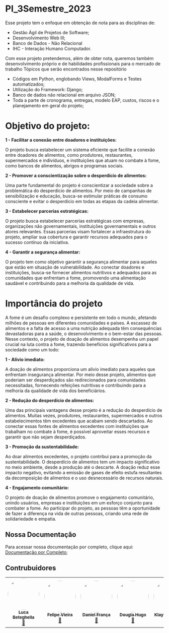 # PI_3Semestre_2023
Esse projeto tem o enfoque em obtenção de nota para as disciplinas de:
* Gestão Ágil de Projetos de Software;
* Desenvolvimento Web III;
* Banco de Dados - Não Relacional
* IHC - Interação Humano Computador.

Com esse projeto pretendemos, além de obter nota, queremos também desenvolvimento próprio e de habilidades profissionais para o mercado de trabalho
Tópicos que serão encontrados nesse repositório
* Códigos em Python, englobando Views, ModalForms e Testes automatizados;
* Utilização do Framework: Django;
* Banco de dados não relacional em arquivo JSON;
* Toda a parte de cronograma, entregas, modelo EAP, custos, riscos e o planejamento em geral do projeto;

# Objetivo do projeto:
**1 - Facilitar a conexão entre doadores e instituições:** 

O projeto busca estabelecer um sistema eficiente que facilite a conexão entre doadores de alimentos, como produtores, restaurantes, supermercados e indivíduos, e instituições que atuam no combate à fome, como bancos de alimentos, abrigos e programas sociais.

**2 - Promover a conscientização sobre o desperdício de alimentos:** 

Uma parte fundamental do projeto é conscientizar a sociedade sobre a problemática do desperdício de alimentos. Por meio de campanhas de sensibilização e educação, busca-se estimular práticas de consumo consciente e evitar o desperdício em todas as etapas da cadeia alimentar.

**3 - Estabelecer parcerias estratégicas:**

O projeto busca estabelecer parcerias estratégicas com empresas, organizações não governamentais, instituições governamentais e outros atores relevantes. Essas parcerias visam fortalecer a infraestrutura do projeto, ampliar sua cobertura e garantir recursos adequados para o sucesso contínuo da iniciativa.

**4 - Garantir a segurança alimentar:**

O projeto tem como objetivo garantir a segurança alimentar para aqueles que estão em situação de vulnerabilidade. Ao conectar doadores e instituições, busca-se fornecer alimentos nutritivos e adequados para as comunidades que enfrentam a fome, promovendo uma alimentação saudável e contribuindo para a melhoria da qualidade de vida.

# Importância do projeto

A fome é um desafio complexo e persistente em todo o mundo, afetando milhões de pessoas em diferentes comunidades e países. A escassez de alimentos e a falta de acesso a uma nutrição adequada têm consequências devastadoras para a saúde, o desenvolvimento e o bem-estar das pessoas. Nesse contexto, o projeto de doação de alimentos desempenha um papel crucial na luta contra a fome, trazendo benefícios significativos para a sociedade como um todo:

**1 - Alívio imediato:**

A doação de alimentos proporciona um alívio imediato para aqueles que enfrentam insegurança alimentar. Por meio desse projeto, alimentos que poderiam ser desperdiçados são redirecionados para comunidades necessitadas, fornecendo refeições nutritivas e contribuindo para a melhoria da qualidade de vida dos beneficiários.

**2 - Redução do desperdício de alimentos:**

Uma das principais vantagens desse projeto é a redução do desperdício de alimentos. Muitas vezes, produtores, restaurantes, supermercados e outros estabelecimentos têm excedentes que acabam sendo descartados. Ao conectar essas fontes de alimentos excedentes com instituições que trabalham no combate à fome, é possível aproveitar esses recursos e garantir que não sejam desperdiçados.

**3 - Promoção da sustentabilidade:** 

Ao doar alimentos excedentes, o projeto contribui para a promoção da sustentabilidade. O desperdício de alimentos tem um impacto significativo no meio ambiente, desde a produção até o descarte. A doação reduz esse impacto negativo, evitando a emissão de gases de efeito estufa resultantes da decomposição de alimentos e o uso desnecessário de recursos naturais.

**4 - Engajamento comunitário:**

O projeto de doação de alimentos promove o engajamento comunitário, unindo usuários, empresas e instituições em um esforço conjunto para combater a fome. Ao participar do projeto, as pessoas têm a oportunidade de fazer a diferença na vida de outras pessoas, criando uma rede de solidariedade e empatia.



## Nossa Documentação
Para acessar nossa documentação por completo, clique aqui: [Documentação por Completo](https://github.com/gabriellpedro/PI_2Semestre_2022/tree/main/Documenta%C3%A7%C3%A3o);

## Contrubuidores

<table>
  <tr>
    <td align="center"><a href="https://github.com/lucabeteghella"><img style="border-radius: 50%;" src="https://avatars.githubusercontent.com/u/102567615?v=4" width="100px;" alt=""/><br /><sub><b>Luca Beteghella</b></sub></a><br /><a href="https://github.com/lucabeteghella" title="Rocketseat">🚀</a></td>
    <td align="center"><a href="https://github.com/Felipe-Vieira-03"><img style="border-radius: 50%;" src="https://avatars.githubusercontent.com/u/102335240?v=4" width="100px;" alt=""/><br /><sub><b>Felipe Vieira</b></sub></a><br /><a href="https://github.com/Felipe-Vieira-03" title="Rocketseat">🚀</a></td>
    <td align="center"><a href="https://github.com/danielfransa"><img style="border-radius: 50%;" src="https://avatars.githubusercontent.com/u/102123924?v=4" width="100px;" alt=""/><br /><sub><b>Daniel França</b></sub></a><br /><a href="https://github.com/danielfransa" title="Rocketseat">🚀</a></td>
    <td align="center"><a href="https://github.com/douglashugo"><img style="border-radius: 50%;" src="https://avatars.githubusercontent.com/u/95046698?v=4" width="100px;" alt=""/><br /><sub><b>Dougla Hugo</b></sub></a><br /><a href="https://github.com/douglashugo" title="Rocketseat">🚀</a></td>
    <td align="center"><a href="https://github.com/Klayvert2003"><img style="border-radius: 50%;" src="https://avatars.githubusercontent.com/u/80418636?v=4" width="100px;" alt=""/><br /><sub><b>Klayvert Alves</b></sub></a><br /><a href="https://github.com/Klayvert2003" title="Rocketseat">🚀</a></td>
  </tr>
</table>
